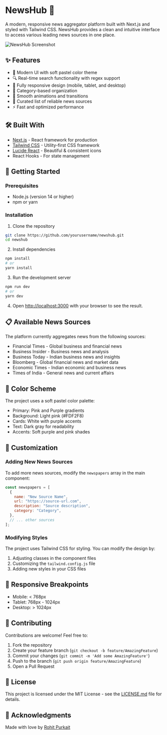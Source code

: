 # NewsHub 📰

A modern, responsive news aggregator platform built with Next.js and styled with Tailwind CSS. NewsHub provides a clean and intuitive interface to access various leading news sources in one place.

![NewsHub Screenshot](/api/placeholder/800/400)

## ✨ Features

- 🎨 Modern UI with soft pastel color theme
- 🔍 Real-time search functionality with regex support
- 📱 Fully responsive design (mobile, tablet, and desktop)
- 🎯 Category-based organization
- 🔄 Smooth animations and transitions
- 📰 Curated list of reliable news sources
- ⚡ Fast and optimized performance

## 🛠️ Built With

- [Next.js](https://nextjs.org/) - React framework for production
- [Tailwind CSS](https://tailwindcss.com/) - Utility-first CSS framework
- [Lucide React](https://lucide.dev/) - Beautiful & consistent icons
- React Hooks - For state management

## 🚀 Getting Started

### Prerequisites

- Node.js (version 14 or higher)
- npm or yarn

### Installation

1. Clone the repository

```bash
git clone https://github.com/yourusername/newshub.git
cd newshub
```

2. Install dependencies

```bash
npm install
# or
yarn install
```

3. Run the development server

```bash
npm run dev
# or
yarn dev
```

4. Open [http://localhost:3000](http://localhost:3000) with your browser to see the result.

## 📋 Available News Sources

The platform currently aggregates news from the following sources:

- Financial Times - Global business and financial news
- Business Insider - Business news and analysis
- Business Today - Indian business news and insights
- Bloomberg - Global financial news and market data
- Economic Times - Indian economic and business news
- Times of India - General news and current affairs

## 🎨 Color Scheme

The project uses a soft pastel color palette:

- Primary: Pink and Purple gradients
- Background: Light pink (#FDF2F8)
- Cards: White with purple accents
- Text: Dark gray for readability
- Accents: Soft purple and pink shades

## 🔧 Customization

### Adding New News Sources

To add more news sources, modify the `newspapers` array in the main component:

```javascript
const newspapers = [
  {
    name: "New Source Name",
    url: "https://source-url.com",
    description: "Source description",
    category: "Category",
  },
  // ... other sources
];
```

### Modifying Styles

The project uses Tailwind CSS for styling. You can modify the design by:

1. Adjusting classes in the component files
2. Customizing the `tailwind.config.js` file
3. Adding new styles in your CSS files

## 📱 Responsive Breakpoints

- Mobile: < 768px
- Tablet: 768px - 1024px
- Desktop: > 1024px

## 🤝 Contributing

Contributions are welcome! Feel free to:

1. Fork the repository
2. Create your feature branch (`git checkout -b feature/AmazingFeature`)
3. Commit your changes (`git commit -m 'Add some AmazingFeature'`)
4. Push to the branch (`git push origin feature/AmazingFeature`)
5. Open a Pull Request

## 📄 License

This project is licensed under the MIT License - see the [LICENSE.md](LICENSE.md) file for details.

## 💖 Acknowledgments

Made with love by [Rohit Purkait](https://github.com/codeswithroh)
